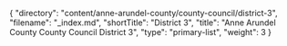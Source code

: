 {
  "directory": "content/anne-arundel-county/county-council/district-3",
  "filename": "_index.md",
  "shortTitle": "District 3",
  "title": "Anne Arundel County County Council District 3",
  "type": "primary-list",
  "weight": 3
}
